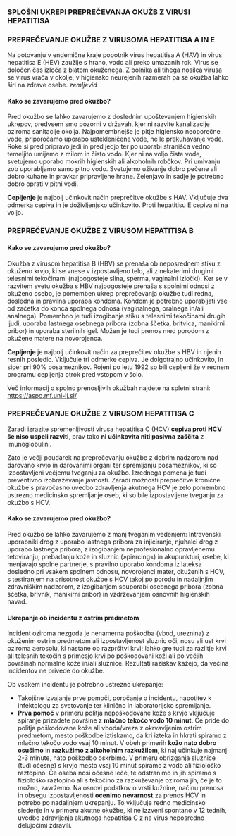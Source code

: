 ### SPLOŠNI UKREPI PREPREČEVANJA OKUŽB Z VIRUSI HEPATITISA

### PREPREČEVANJE OKUŽBE Z VIRUSOMA HEPATITISA A IN E <div id="hep-ae"></div>

Na potovanju v endemične kraje  popotnik virus hepatitisa A (HAV) in virus hepatitisa E (HEV) zaužije s hrano, vodo ali preko umazanih rok. Virus se določen čas izloča z blatom okuženega. Z bolnika ali tihega nosilca virusa se virus vrača v okolje, v higiensko neurejenih razmerah pa se okužba lahko širi na zdrave osebe. 
*zemljevid*

#### Kako se zavarujemo pred okužbo?
Pred okužbo se lahko zavarujemo z doslednim upoštevanjem higienskih ukrepov, predvsem smo pozorni v državah, kjer ni razvite kanalizacije oziroma sanitacije okolja. Najpomembnejše je pitje higiensko neoporečne vode, priporočamo uporabo ustekleničene vode, ne le prekuhavanje vode. Roke si pred pripravo jedi in pred jedjo ter po uporabi stranišča vedno temeljito umijemo z milom in čisto vodo. Kjer ni na voljo čiste vode, svetujemo uporabo mokrih higienskih ali alkoholnih robčkov.  Pri umivanju zob uporabljamo samo pitno vodo.  Svetujemo uživanje dobro pečene ali dobro kuhane in pravkar pripravljene hrane. Zelenjavo in sadje je potrebno dobro oprati v pitni vodi. 

**Cepljenje** je najbolj učinkovit način preprečitve okužbe s HAV. Vključuje dva odmerka cepiva in je doživljenjsko učinkovito. Proti hepatitisu E cepiva ni na voljo.

### PREPREČEVANJE OKUŽBE Z VIRUSOM HEPATITISA B <div id="hep-b"></div>

#### Kako se zavarujemo pred okužbo?
Okužba z virusom hepatitisa B (HBV) se prenaša ob neposrednem stiku z okuženo krvjo, ki se vnese v izpostavljeno telo, ali z nekaterimi drugimi telesnimi tekočinami (najpogosteje slina, sperma, vaginalni izločki). Ker se v razvitem svetu okužba s HBV najpogosteje prenaša s spolnimi odnosi z okuženo osebo, je pomemben ukrep preprečevanja okužbe tudi redna, dosledna in pravilna uporaba kondoma. Kondom je potrebno uporabljati vse od začetka do konca spolnega odnosa (vaginalnega, oralnega in/ali analnega). Pomembno je tudi izogibanje stiku s telesnimi tekočinami drugih ljudi, uporaba lastnega osebnega pribora (zobna ščetka, britvica, manikirni pribor) in uporaba sterilnih igel. Možen je tudi prenos med porodom z okužene matere na novorojenca.

**Cepljenje** je najbolj učinkovit način za preprečitev okužbe s HBV in njenih resnih posledic. Vključuje tri odmerke cepiva. Je dolgotrajno učinkovito, in sicer pri 90% posameznikov. Rojeni po letu 1992 so bili cepljeni že v rednem programu cepljenja otrok pred vstopom v šolo. 

Več informacij o spolno prenosljivih okužbah najdete na spletni strani: https://aspo.mf.uni-lj.si/


### PREPREČEVANJE OKUŽBE Z VIRUSOM HEPATITISA C <div id="hep-c"></div>

Zaradi izrazite spremenljivosti virusa hepatitisa C (HCV) **cepiva proti HCV še niso uspeli razviti**, prav tako **ni učinkovita niti pasivna zaščita** z imunoglobulini. 

Zato je večji poudarek na preprečevanju okužbe z dobrim nadzorom nad darovano krvjo in darovanimi organi ter spremljanju posameznikov, ki so izpostavljeni večjemu tveganju za okužbo. Izrednega pomena je tudi preventivno izobraževanje javnosti. Zaradi možnosti preprečitve kronične okužbe s pravočasno uvedbo zdravljenja akutnega HCV je zelo pomembno ustrezno medicinsko spremljanje oseb, ki so bile izpostavljene tveganju za okužbo s HCV.

#### Kako se zavarujemo pred okužbo?
Pred okužbo se lahko zavarujemo z manj tveganim vedenjem:
Intravenski uporabniki drog z uporabo lastnega pribora za injiciranje,
njuhalci drog z uporabo lastnega pribora,
z izogibanjem neprofesionalno opravljenemu tetoviranju, prebadanju kože in sluznic (»piercing«) in akupunkturi,
osebe, ki menjavajo spolne partnerje, s pravilno uporabo kondoma iz lateksa dosledno pri vsakem spolnem odnosu,
novorojenci mater, okuženih s HCV, s testiranjem na prisotnost okužbe s HCV takoj po porodu in nadaljnjim zdravniškim nadzorom,
z izogibanjem souporabi osebnega pribora (zobna ščetka, brivnik, manikirni pribor) in vzdrževanjem osnovnih higienskih navad.

#### Ukrepanje ob incidentu z ostrim predmetom
Incident oziroma nezgoda je nenamerna poškodba (vbod, ureznina) z okuženim ostrim predmetom ali izpostavljenost sluznic oči, nosu ali ust krvi oziroma aerosolu, ki nastane ob razpršitvi krvi; lahko gre tudi za razlitje krvi ali telesnih tekočin s primesjo krvi po poškodovani koži ali po večjih površinah normalne kože in/ali sluznice. Rezultati raziskav kažejo, da večina incidentov ne privede do okužbe. 

Ob vsakem incidentu je potrebno ustrezno ukrepanje:

* Takojšne izvajanje prve pomoči, poročanje o incidentu, napotitev k infektologu za svetovanje ter klinično in laboratorijsko spremljanje.
* **Prva pomoč** v primeru politja nepoškodovane kože s krvjo vključuje spiranje prizadete površine z **mlačno tekočo vodo 10 minut**. Če pride do politja poškodovane kože ali vboda/vreza z okrvavljenim ostrim predmetom, mesto poškodbe iztiskamo, da kri izteka in hkrati spiramo z mlačno tekočo vodo vsaj 10 minut. V obeh primerih **kožo nato dobro osušimo** in **razkužimo z alkoholnim razkužilom**, ki naj učinkuje najmanj 2-3 minute, nato poškodbo oskrbimo. V primeru obrizganja sluznice (tudi očesne) s krvjo mesto vsaj 10 minut spiramo z vodo ali fiziološko raztopino. Če oseba nosi očesne leče, te odstranimo in jih spiramo s fiziološko raztopino ali s tekočino za razkuževanje oziroma jih, če je to možno, zavržemo. Na osnovi podatkov o vrsti kužnine, načinu prenosa in obsegu izpostavljenosti **ocenimo nevarnost** za prenos HCV in potrebo po nadaljnjem ukrepanju. To vključuje redno medicinsko sledenje in v primeru akutne okužbe, ki ne izzveni spontano v 12 tednih, uvedbo zdravljenja akutnega hepatitisa C z na virus neposredno delujočimi zdravili.


